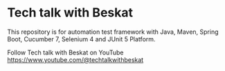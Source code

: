 # Tech talk with Beskat
This repository is for automation test framework with Java, Maven, Spring Boot, Cucumber 7, Selenium 4 and JUnit 5 Platform. 

Follow Tech talk with Beskat on YouTube https://www.youtube.com/@techtalkwithbeskat
